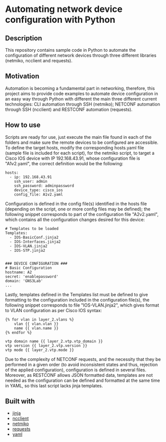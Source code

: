 # Automating network device configuration with Python
## Description
This repository contains sample code in Python to automate the configuration of different network devices through three different libraries (netmiko, ncclient and requests).

## Motivation
Automation is becoming a fundamental part in networking, therefore, this project aims to provide code examples to automate device configuration in an easy way through Python with different the main three different current technologies: CLI automation through SSH (netmiko); NETCONF automation through SSH (ncclient) and RESTCONF automation (requests).

## How to use
Scripts are ready for use, just execute the main file found in each of the folders and make sure the remote devices to be configured are accessible. To define the target hosts, modify the corresponding hosts.yaml file (sample file is included for each script), for the netmiko script, to target a Cisco IOS device with IP 192.168.43.91, whose configuration file is "A1v2.yaml", the correct definition would be the following:

```
hosts:
  - ip: 192.168.43.91
    ssh_user: admin
    ssh_password: adminpassword
    device_type: cisco_ios
    config_file: A1v2.yaml
```

Configuration is defined in the config file(s) identified in the hosts file (depending on the script, one or more config files may be defined); the following snippet corresponds to part of the configuration file "A2v2.yaml", which contains all the configuration changes desired for this device:

```
# Templates to be loaded
Templates:
  - IOS-BasicConf.jinja2
  - IOS-Interfaces.jinja2
  - IOS-VLAN.jinja2
  - IOS-STP.jinja2


### DEVICE CONFIGURATION ###
# Basic Configuration
hostname: A2
secret: 'enablepassword'
domain: 'GNS3Lab'
...
```

Lastly, templates defined in the Templates list must be defined to give formatting to the configuration included in the configuration file(s), the following snippet corresponds to file "IOS-VLAN.jinja2", which gives format to VLAN configuration as per Cisco IOS syntax:
```
{% for vlan in layer_2.vlans %}
    vlan {{ vlan.vlan }}
    name {{ vlan.name }}
{% endfor %}

vtp domain name {{ layer_2.vtp.vtp_domain }}
vtp version {{ layer_2.vtp.version }}
vtp mode {{ layer_2.vtp.mode }}
```

Due to the complexity of NETCONF requests, and the necessity that they be performed in a given order (to avoid inconsistent states and thus, rejection of the applied configuration), configuration is defined in several files. Moreover, as RESTCONF allows JSON formatted data, templates are not needed as the configuration can be defined and formatted at the same time in YAML, so this last script lacks jinja templates.


## Built with

- [jinja](https://github.com/pallets/jinja)
- [ncclient](https://github.com/ncclient/ncclient)
- [netmiko](https://github.com/ktbyers/netmiko)
- [requests](https://github.com/psf/requests)
- [yaml](https://github.com/yaml)
